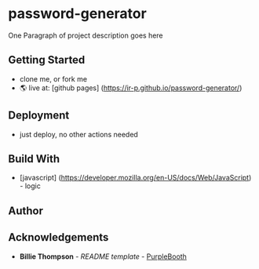 # password-generator
One Paragraph of project description goes here

## Getting Started

* clone me, or fork me
* 🌎 live at: [github pages] (https://ir-p.github.io/password-generator/)


## Deployment
* just deploy, no other actions needed

## Build With 

* [javascript] (https://developer.mozilla.org/en-US/docs/Web/JavaScript) - logic 

## Author

## Acknowledgements
* **Billie Thompson** - *README template* - [PurpleBooth](https://github.com/PurpleBooth)